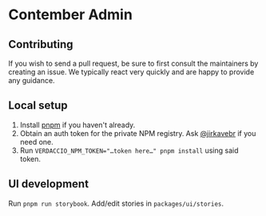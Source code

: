 # Contember Admin

## Contributing
If you wish to send a pull request, be sure to first consult the maintainers by creating an issue. We typically react
very quickly and are happy to provide any guidance.

## Local setup
1. Install [pnpm](https://pnpm.io/) if you haven't already.
2. Obtain an auth token for the private NPM registry. Ask [@jirkavebr](https://github.com/jirkavebr) if you need one.
3. Run `VERDACCIO_NPM_TOKEN="…token here…" pnpm install` using said token.

## UI development
Run `pnpm run storybook`. Add/edit stories in `packages/ui/stories`.
